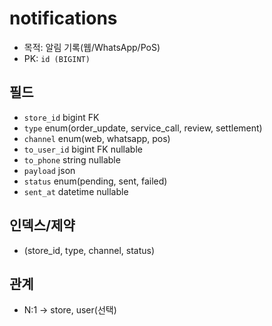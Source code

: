 # notifications

- 목적: 알림 기록(웹/WhatsApp/PoS)
- PK: `id (BIGINT)`

## 필드
- `store_id` bigint FK
- `type` enum(order_update, service_call, review, settlement)
- `channel` enum(web, whatsapp, pos)
- `to_user_id` bigint FK nullable
- `to_phone` string nullable
- `payload` json
- `status` enum(pending, sent, failed)
- `sent_at` datetime nullable

## 인덱스/제약
- (store_id, type, channel, status)

## 관계
- N:1 → store, user(선택)
